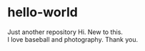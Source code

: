 # hello-world
Just another repository
Hi.  New to this.  
I love baseball and photography.
Thank you.
